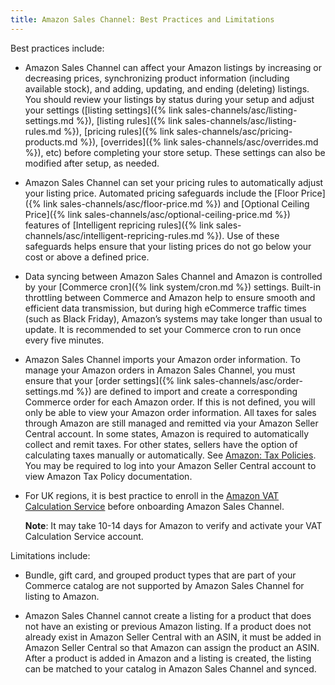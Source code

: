 ```yaml
---
title: Amazon Sales Channel: Best Practices and Limitations
---
```


Best practices include:

- Amazon Sales Channel can affect your Amazon listings by increasing or decreasing prices, synchronizing product information (including available stock), and adding, updating, and ending (deleting) listings. You should review your listings by status during your setup and adjust your settings ([listing settings]({% link sales-channels/asc/listing-settings.md %}), [listing rules]({% link sales-channels/asc/listing-rules.md %}), [pricing rules]({% link sales-channels/asc/pricing-products.md %}), [overrides]({% link sales-channels/asc/overrides.md %}), etc) before completing your store setup. These settings can also be modified after setup, as needed.

- Amazon Sales Channel can set your pricing rules to automatically adjust your listing price. Automated pricing safeguards include the [Floor Price]({% link sales-channels/asc/floor-price.md %}) and [Optional Ceiling Price]({% link sales-channels/asc/optional-ceiling-price.md %}) features of [Intelligent repricing rules]({% link sales-channels/asc/intelligent-repricing-rules.md %}). Use of these safeguards helps ensure that your listing prices do not go below your cost or above a defined price.

- Data syncing between Amazon Sales Channel and Amazon is controlled by your [Commerce cron]({% link system/cron.md %}) settings. Built-in throttling between Commerce and Amazon help to ensure smooth and efficient data transmission, but during high eCommerce traffic times (such as Black Friday), Amazon’s systems may take longer than usual to update. It is recommended to set your Commerce cron to run once every five minutes.

- Amazon Sales Channel imports your Amazon order information. To manage your Amazon orders in Amazon Sales Channel, you must ensure that your [order settings]({% link sales-channels/asc/order-settings.md %}) are defined to import and create a corresponding Commerce order for each Amazon order. If this is not defined, you will only be able to view your Amazon order information. All taxes for sales through Amazon are still managed and remitted via your Amazon Seller Central account. In some states, Amazon is required to automatically collect and remit taxes. For other states, sellers have the option of calculating taxes manually or automatically. See [Amazon: Tax Policies](https://sellercentral.amazon.com/gp/help/external/help.html?itemID=200405820&language=en_US&ref=efph_200405820_cont_521). You may be required to log into your Amazon Seller Central account to view Amazon Tax Policy documentation.

- For UK regions, it is best  practice to enroll in the [Amazon VAT Calculation Service](https://services.amazon.co.uk/vat-calculation-service.html) before onboarding Amazon Sales Channel.

    **Note**: It may take 10-14 days for Amazon to verify and activate your VAT Calculation Service account.

Limitations include:

- Bundle, gift card, and grouped product types that are part of your Commerce catalog are not supported by Amazon Sales Channel for listing to Amazon.

- Amazon Sales Channel cannot create a listing for a product that does not have an existing or previous Amazon listing. If a product does not already exist in Amazon Seller Central with an ASIN, it must be added in Amazon Seller Central so that Amazon can assign the product an ASIN. After a product is added in Amazon and a listing is created, the listing can be matched to your catalog in Amazon Sales Channel and synced.
